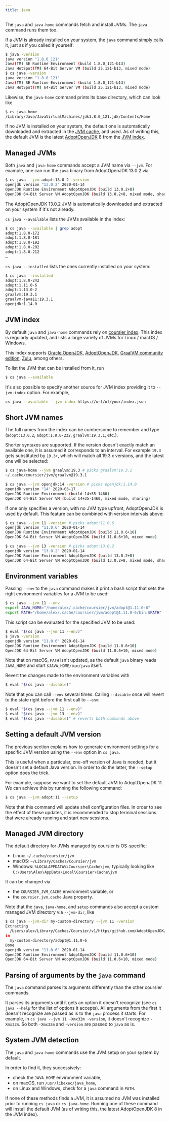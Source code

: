 ```yaml
---
title: java
---
```


The `java` and `java-home` commands fetch and install JVMs.
The `java` command runs them too.

If a JVM is already installed on your system, the `java` command
simply calls it, just as if you called it yourself:
```bash
$ java -version
java version "1.8.0_121"
Java(TM) SE Runtime Environment (build 1.8.0_121-b13)
Java HotSpot(TM) 64-Bit Server VM (build 25.121-b13, mixed mode)
$ cs java -version
java version "1.8.0_121"
Java(TM) SE Runtime Environment (build 1.8.0_121-b13)
Java HotSpot(TM) 64-Bit Server VM (build 25.121-b13, mixed mode)
```

Likewise, the `java-home` command prints its base directory, which can look like
```bash
$ cs java-home
/Library/Java/JavaVirtualMachines/jdk1.8.0_121.jdk/Contents/Home
```

If no JVM is installed on your system, the default one is automatically
downloaded and
extracted in the [JVM cache](#managed-jvm-directory), and used. As of writing
this, the default JVM is the latest [AdoptOpenJDK](https://adoptopenjdk.net) 8 from the
[JVM index](#jvm-index).

## Managed JVMs

Both `java` and `java-home` commands accept a JVM name via `--jvm`. For example,
one can run the `java` binary from AdoptOpenJDK 13.0.2 via
```bash
$ cs java --jvm adopt:13.0-2 -version
openjdk version "13.0.2" 2020-01-14
OpenJDK Runtime Environment AdoptOpenJDK (build 13.0.2+8)
OpenJDK 64-Bit Server VM AdoptOpenJDK (build 13.0.2+8, mixed mode, sharing)
```

The AdoptOpenJDK 13.0.2 JVM is automatically downloaded and extracted
on your system if it's not already.

`cs java --available` lists the JVMs available in the index:
```bash
$ cs java --available | grep adopt
adopt:1.8.0-172
adopt:1.8.0-181
adopt:1.8.0-192
adopt:1.8.0-202
adopt:1.8.0-212
…
```

`cs java --installed` lists the ones currently installed on your system:
```bash
$ cs java --installed
adopt:1.8.0-242
adopt:1.11.0-6
adopt:1.13.0-2
graalvm:19.3.1
graalvm-java11:19.3.1
openjdk:1.14.0
```

## JVM index

By default `java` and `java-home` commands rely on
[coursier index](https://github.com/coursier/jvm-index).
This index is regularly updated, and lists a large variety of JVMs
for Linux / macOS / Windows.

This index supports [Oracle OpenJDK](https://openjdk.java.net),
[AdoptOpenJDK](https://adoptopenjdk.net),
[GraalVM community edition](https://github.com/graalvm/graalvm-ce-builds),
[Zulu](https://www.azul.com/downloads/zulu-community),
among others.

To list the JVM that can be installed from it, run
```bash
$ cs java --available
```

It's also possible to specify another source for JVM index providing it to
`--jvm-index` option. For example,

```bash
cs java --available --jvm-index https://url/of/your/index.json
```

## Short JVM names

The full names from the index can be cumbersome to
remember and type (`adopt:13.0.2`, `adopt:1.8.0-232`, `graalvm:19.3.1`, etc.).

Shorter syntaxes are supported. If the version doesn't exactly match
an available one, it is assumed it corresponds to an interval. For example
`19.3` gets substituted by `19.3+`, which will match all 19.3.x versions,
and the latest one will be selected:
```bash
$ cs java-home --jvm graalvm:19.3 # picks graalvm:19.3.1
~/.cache/coursier/jvm/graalvm@19.3.1
```

```bash
$ cs java --jvm openjdk:14 -version # picks openjdk:1.14.0
openjdk version "14" 2020-03-17
OpenJDK Runtime Environment (build 14+35-1460)
OpenJDK 64-Bit Server VM (build 14+35-1460, mixed mode, sharing)
```

If one only specifies a version, with no JVM type upfront, AdoptOpenJDK
is used by default. This feature can be combined with version intervals above:
```bash
$ cs java --jvm 11 -version # picks adopt:11.0.6
openjdk version "11.0.6" 2020-01-14
OpenJDK Runtime Environment AdoptOpenJDK (build 11.0.6+10)
OpenJDK 64-Bit Server VM AdoptOpenJDK (build 11.0.6+10, mixed mode)
```

```bash
$ cs java --jvm 13 -version # picks adopt:13.0.2
openjdk version "13.0.2" 2020-01-14
OpenJDK Runtime Environment AdoptOpenJDK (build 13.0.2+8)
OpenJDK 64-Bit Server VM AdoptOpenJDK (build 13.0.2+8, mixed mode, sharing)
```

## Environment variables

Passing `--env` to the `java` command makes it print a bash script
that sets the right environment variables for a JVM to be used:
```bash
$ cs java --jvm 11 --env
export JAVA_HOME="/home/alex/.cache/coursier/jvm/adopt@1.11.0-6"
export PATH="/home/alex/.cache/coursier/jvm/adopt@1.11.0-6/bin:$PATH"
```

This script can be evaluated for the specified JVM to be used:
```bash
$ eval "$(cs java --jvm 11 --env)"
$ java -version
openjdk version "11.0.6" 2020-01-14
OpenJDK Runtime Environment AdoptOpenJDK (build 11.0.6+10)
OpenJDK 64-Bit Server VM AdoptOpenJDK (build 11.0.6+10, mixed mode)
```

Note that on macOS, `PATH` isn't updated, as the default `java` binary
reads `JAVA_HOME` and start `$JAVA_HOME/bin/java` itself.

Revert the changes made to the environment variables with
```bash
$ eval "$(cs java --disable)"
```

Note that you can call `--env` several times. Calling `--disable`
once will revert to the state right before the first call to `--env`:
```bash
$ eval "$(cs java --jvm 11 --env)"
$ eval "$(cs java --jvm 13 --env)"
$ eval "$(cs java --disable)" # reverts both commands above
```

## Setting a default JVM version

The previous section explains how to generate environment settings for a specific JVM version using the `--env` option in `cs java`.

This is useful when a particular, one-off version of Java is needed, but it doesn't set a default Java version. In order to do the latter, the `--setup` option does the trick.

For example, suppose we want to set the default JVM to AdoptOpenJDK 11. We can achieve this by running the following command:

```bash
$ cs java --jvm adopt:11 --setup
```

Note that this command will update shell configuration files. In order to see the effect of these updates, it is recommended to stop terminal sessions that were already running and start new sessions.

## Managed JVM directory

The default directory for JVMs managed by coursier is OS-specific:
- Linux: `~/.cache/coursier/jvm`
- macOS: `~/Library/Caches/Coursier/jvm`
- Windows: `%LOCALAPPDATA%\Coursier\Cache\jvm`, typically looking like `C:\Users\Alex\AppData\Local\Coursier\Cache\jvm`

It can be changed via
- the `COURSIER_JVM_CACHE` environment variable, or
- the `coursier.jvm.cache` Java property.

Note that the `java`, `java-home`, and `setup` commands also accept a custom
managed JVM directory via `--jvm-dir`, like
```bash
$ cs java --jvm-dir my-custom-directory --jvm 11 -version
Extracting
  /Users/alex/Library/Caches/Coursier/v1/https/github.com/AdoptOpenJDK/openjdk11-binaries/releases/download/jdk-11.0.6%252B10/OpenJDK11U-jdk_x64_mac_hotspot_11.0.6_10.tar.gz
in
  my-custom-directory/adopt@1.11.0-6
Done
openjdk version "11.0.6" 2020-01-14
OpenJDK Runtime Environment AdoptOpenJDK (build 11.0.6+10)
OpenJDK 64-Bit Server VM AdoptOpenJDK (build 11.0.6+10, mixed mode)
```

## Parsing of arguments by the `java` command

The `java` command parses its arguments differently than the other coursier
commands.

It parses its arguments until it gets an option it doesn't recognize (see
`cs java --help` for the list of options it accepts). All arguments
from the first it doesn't recognize are passed as is to the `java` process it
starts. For example, in `cs java --jvm 11 -Xmx32m -version`, it doesn't recognize
`-Xmx32m`. So both `-Xmx32m` and `-version` are passed to `java` as is.

## System JVM detection

The `java` and `java-home` commands use the JVM setup on your system by default.

In order to find it, they successively:
- check the `JAVA_HOME` environment variable,
- on macOS, run `/usr/libexec/java_home`,
- on Linux and Windows, check for a `java` command in `PATH`.

If none of these methods finds a JVM, it is assumed no JVM was installed prior to running `cs java`
or `cs java-home`. Running one of these command will install the default JVM (as of writing this,
the latest AdoptOpenJDK 8 in the JVM index).
